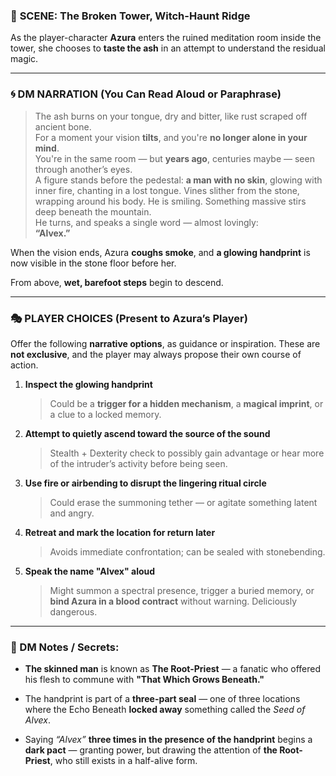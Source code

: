 ### 📍 **SCENE: The Broken Tower, Witch-Haunt Ridge**

As the player-character **Azura** enters the ruined meditation room inside the tower, she chooses to **taste the ash** in an attempt to understand the residual magic.

---

### 🌀 **DM NARRATION (You Can Read Aloud or Paraphrase)**

> The ash burns on your tongue, dry and bitter, like rust scraped off ancient bone.  
> For a moment your vision **tilts**, and you're **no longer alone in your mind**.  
> You're in the same room — but **years ago**, centuries maybe — seen through another’s eyes.  
> A figure stands before the pedestal: **a man with no skin**, glowing with inner fire, chanting in a lost tongue. Vines slither from the stone, wrapping around his body. He is smiling. Something massive stirs deep beneath the mountain.  
> He turns, and speaks a single word — almost lovingly:  
> **“Alvex.”**

When the vision ends, Azura **coughs smoke**, and **a glowing handprint** is now visible in the stone floor before her.

From above, **wet, barefoot steps** begin to descend.

---

### 🎭 PLAYER CHOICES (Present to Azura’s Player)

Offer the following **narrative options**, as guidance or inspiration. These are **not exclusive**, and the player may always propose their own course of action.

1. **Inspect the glowing handprint**
    
    > Could be a **trigger for a hidden mechanism**, a **magical imprint**, or a clue to a locked memory.
    
2. **Attempt to quietly ascend toward the source of the sound**
    
    > Stealth + Dexterity check to possibly gain advantage or hear more of the intruder’s activity before being seen.
    
3. **Use fire or airbending to disrupt the lingering ritual circle**
    
    > Could erase the summoning tether — or agitate something latent and angry.
    
4. **Retreat and mark the location for return later**
    
    > Avoids immediate confrontation; can be sealed with stonebending.
    
5. **Speak the name "Alvex" aloud**
    
    > Might summon a spectral presence, trigger a buried memory, or **bind Azura in a blood contract** without warning. Deliciously dangerous.
    

---

### 🧠 DM Notes / Secrets:

- **The skinned man** is known as **The Root-Priest** — a fanatic who offered his flesh to commune with **"That Which Grows Beneath."**
    
- The handprint is part of a **three-part seal** — one of three locations where the Echo Beneath **locked away** something called the _Seed of Alvex_.
    
- Saying _“Alvex”_ **three times in the presence of the handprint** begins a **dark pact** — granting power, but drawing the attention of **the Root-Priest**, who still exists in a half-alive form.